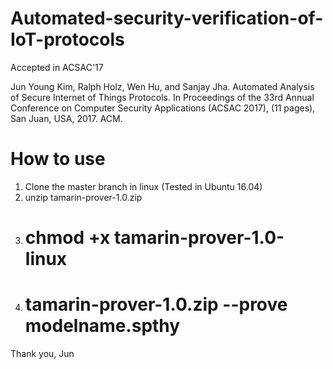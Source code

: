 # Automated-security-verification-of-IoT-protocols
Accepted in ACSAC'17

Jun Young Kim, Ralph Holz, Wen Hu,  and Sanjay Jha. Automated Analysis of Secure Internet of Things Protocols. In Proceedings of the 33rd Annual Conference on Computer Security Applications (ACSAC 2017), (11 pages), San Juan, USA, 2017. ACM.

# How to use
1) Clone the master branch in linux (Tested in Ubuntu 16.04)
2) unzip tamarin-prover-1.0.zip
3) # chmod +x tamarin-prover-1.0-linux
4) # tamarin-prover-1.0.zip --prove modelname.spthy

Thank you,
Jun
